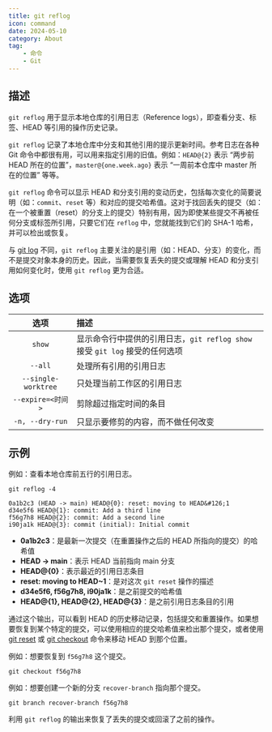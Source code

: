 ```yaml
---
title: git reflog
icon: command
date: 2024-05-10
category: About
tag:
    - 命令
    - Git
---
```


## 描述

`git reflog` 用于显示本地仓库的引用日志（Reference logs），即查看分支、标签、HEAD 等引用的操作历史记录。

`git reflog` 记录了本地仓库中分支和其他引用的提示更新时间。参考日志在各种 Git 命令中都很有用，可以用来指定引用的旧值。例如：`HEAD@{2}` 表示 “两步前 HEAD 所在的位置”，`master@{one.week.ago}` 表示 “一周前本仓库中 master 所在的位置” 等等。

`git reflog` 命令可以显示 HEAD 和分支引用的变动历史，包括每次变化的简要说明（如：`commit`、`reset` 等）和对应的提交哈希值。这对于找回丢失的提交（如：在一个被重置（reset）的分支上的提交）特别有用，因为即使某些提交不再被任何分支或标签所引用，只要它们在 `reflog` 中，您就能找到它们的 SHA-1 哈希，并可以检出或恢复。

与 [git log](./git_log.md) 不同，`git reflog` 主要关注的是引用（如：HEAD、分支）的变化，而不是提交对象本身的历史。因此，当需要恢复丢失的提交或理解 HEAD 和分支引用如何变化时，使用 `git reflog` 更为合适。

## 选项

|  选项  |  描述  |
|  :----:  |  :----  |
|  `show`  |  显示命令行中提供的引用日志，`git reflog show` 接受 `git log` 接受的任何选项  |
|  `--all`  |  处理所有引用的引用日志  |
|  `--single-worktree`  |  只处理当前工作区的引用日志  |
|  `--expire=<时间>`  |  剪除超过指定时间的条目  |
|  `-n, --dry-run`  |  只显示要修剪的内容，而不做任何改变  |

## 示例

例如：查看本地仓库前五行的引用日志。

```shell
git reflog -4

0a1b2c3 (HEAD -> main) HEAD@{0}: reset: moving to HEAD&#126;1
d34e5f6 HEAD@{1}: commit: Add a third line
f56g7h8 HEAD@{2}: commit: Add a second line
i90ja1k HEAD@{3}: commit (initial): Initial commit
```

- **0a1b2c3**：是最新一次提交（在重置操作之后的 HEAD 所指向的提交）的哈希值
- **HEAD -> main**：表示 HEAD 当前指向 main 分支
- **HEAD@{0}**：表示最近的引用日志条目
- **reset: moving to HEAD&#126;1**：是对这次 `git reset` 操作的描述
- **d34e5f6, f56g7h8, i90ja1k**：是之前提交的哈希值
- **HEAD@{1}, HEAD@{2}, HEAD@{3}**：是之前引用日志条目的引用

通过这个输出，可以看到 HEAD 的历史移动记录，包括提交和重置操作。如果想要恢复到某个特定的提交，可以使用相应的提交哈希值来检出那个提交，或者使用 [git reset](./git_reset.md) 或 [git checkout](./git_checkout.md) 命令来移动 HEAD 到那个位置。

例如：想要恢复到 `f56g7h8` 这个提交。

```shell
git checkout f56g7h8
```

例如：想要创建一个新的分支 `recover-branch` 指向那个提交。

```shell
git branch recover-branch f56g7h8
```

利用 `git reflog` 的输出来恢复了丢失的提交或回滚了之前的操作。
